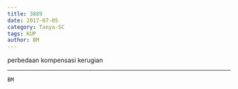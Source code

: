 ```yaml
---
title: 3889
date: 2017-07-05
category: Tanya-SC
tags: KUP
author: BM
---
```


perbedaan kompensasi kerugian

---



`BM`
